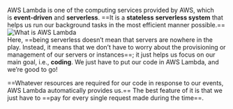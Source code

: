 AWS Lambda is one of the computing services provided by AWS, which is **event-driven** and **serverless**. ==It is a **stateless** **serverless system** that helps us run our background tasks in the most efficient manner possible.==  
![What is AWS Lambda](https://intellipaat.com/mediaFiles/2018/12/What-is-AWS-Lambda.png)  
Here, ==being serverless doesn’t mean that servers are nowhere in the play. Instead, it means that we don’t have to worry about the provisioning or management of our servers or instances==; it just helps us focus on our main goal, i.e., **coding**. We just have to put our code in AWS Lambda, and we’re good to go!

==Whatever resources are required for our code in response to our events, AWS Lambda automatically provides us.== The best feature of it is that we just have to ==pay for every single request made during the time==.